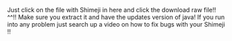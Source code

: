 Just click on the file with Shimeji in here and click the download raw file!! ^^!!
Make sure you extract it and have the updates version of java! If you run into any problem just search up a video on how to fix bugs with your Shimeji !!
